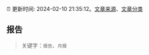 :alarm_clock: 更新时间: 2024-02-10 21:35:12。[文章来源](/README.md)、[文章分类](/TAGS.md)

## 报告


> 关键字：`报告`、`月报`



